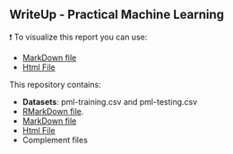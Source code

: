 ## WriteUp - Practical Machine Learning

:heavy_exclamation_mark: To visualize this report you can use:

* [MarkDown file](https://github.com/warderm6/WriteUp_PML/blob/master/PWriteUp.knit.md)
* [Html File](http://htmlpreview.github.io/?https://github.com/warderm6/WriteUp_PML/blob/master/PWriteUp.html)

This repository contains:
- **Datasets**: pml-training.csv and pml-testing.csv
- [RMarkDown file](https://github.com/warderm6/WriteUp_PML/blob/master/PWriteUp.Rmd).
- [MarkDown file](https://github.com/warderm6/WriteUp_PML/blob/master/PWriteUp.knit.md)
- [Html File](http://htmlpreview.github.io/?https://github.com/warderm6/WriteUp_PML/blob/master/PWriteUp.html)
- Complement files
